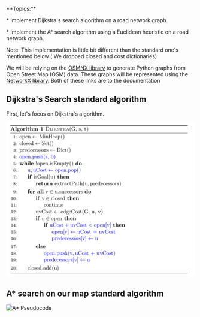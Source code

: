 \*\*Topics:\*\*

\* Implement Dijkstra&#39;s search algorithm on a road network graph.

\* Implement the A\* search algorithm using a Euclidean heuristic on a road network graph.

Note: This Implementation is little bit different than the standard one&#39;s mentioned below ( We dropped closed and cost dictionaries)

We will be relying on the [OSMNX library](https://osmnx.readthedocs.io/en/stable/) to generate Python graphs from Open Street Map (OSM) data. These graphs will be represented using the [NetworkX library](https://networkx.github.io/documentation/stable/). Both of these links are to the documentation

## Dijkstra&#39;s Search standard algorithm

First, let&#39;s focus on Dijkstra&#39;s algorithm.

![Dijkstra&#39;s Pseudocode](dijkstra.png)

## A\* search on our map standard algorithm

![A\* Pseudocode](a\_star.png)

